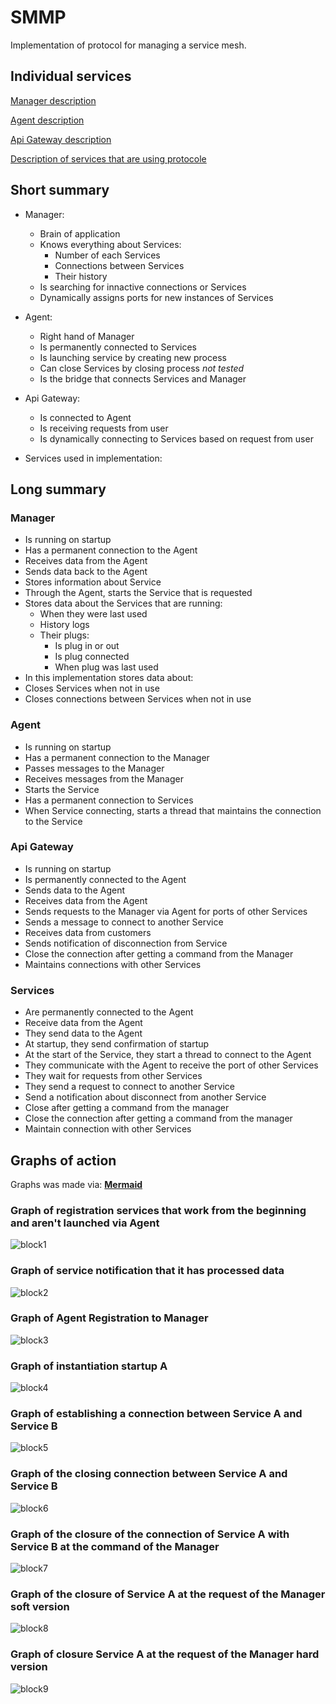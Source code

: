 # SMMP
Implementation of protocol for managing a service mesh.

## Individual services

[Manager description](/Manager/README.md "Manager")

[Agent description](/Agent/README.md "Agent")

[Api Gateway description](/ApiGateway/README.md "Api Gateway")

[Description of services that are using protocole](/Service/README.md "Services")

## Short summary

- Manager:
  - Brain of application
  - Knows everything about Services:
    - Number of each Services
    - Connections between Services
    - Their history 
  - Is searching for innactive connections or Services
  - Dynamically assigns ports for new instances of Services

- Agent:
  - Right hand of Manager
  - Is permanently connected to Services
  - Is launching service by creating new process
  - Can close Services by closing process *not tested*
  - Is the bridge that connects Services and Manager

- Api Gateway:
  - Is connected to Agent
  - Is receiving requests from user
  - Is dynamically connecting to Services based on request from user

- Services used in implementation:


## Long summary

### Manager

- Is running on startup 
- Has a permanent connection to the Agent
- Receives data from the Agent
- Sends data back to the Agent
- Stores information about Service
- Through the Agent, starts the Service that is requested
- Stores data about the Services that are running:
  - When they were last used
  - History logs
  - Their plugs:
    - Is plug in or out
    - Is plug connected
    - When plug was last used 
- In this implementation stores data about:
- Closes Services when not in use
- Closes connections between Services when not in use

### Agent

- Is running on startup
- Has a permanent connection to the Manager
- Passes messages to the Manager
- Receives messages from the Manager
- Starts the Service
- Has a permanent connection to Services
- When Service connecting, starts a thread that maintains the connection to the Service

### Api Gateway

- Is running on startup
- Is permanently connected to the Agent
- Sends data to the Agent
- Receives data from the Agent
- Sends requests to the Manager via Agent for ports of other Services
- Sends a message to connect to another Service 
- Receives data from customers 
- Sends notification of disconnection from Service
- Close the connection after getting a command from the Manager
- Maintains connections with other Services

### Services

- Are permanently connected to the Agent
- Receive data from the Agent
- They send data to the Agent
- At startup, they send confirmation of startup 
- At the start of the Service, they start a thread to connect to the Agent
- They communicate with the Agent to receive the port of other Services
- They wait for requests from other Services
- They send a request to connect to another Service 
- Send a notification about disconnect from another Service
- Close after getting a command from the manager 
- Close the connection after getting a command from the manager
- Maintain connection with other Services

## Graphs of action

Graphs was made via: **[Mermaid](https://mermaid.js.org/)**

### Graph of registration services that work from the beginning and aren't launched via Agent

![block1](README.md.1.png)

### Graph of service notification that it has processed data

![block2](README.md.2.png)

### Graph of Agent Registration to Manager  

![block3](README.md.3.png)

### Graph of instantiation startup A

![block4](README.md.4.png)

### Graph of establishing a connection between Service A and Service B

![block5](README.md.5.png)

### Graph of the closing connection between Service A and Service B

![block6](README.md.6.png)

### Graph of the closure of the connection of Service A with Service B at the command of the Manager

![block7](README.md.7.png)

### Graph of the closure of Service A at the request of the Manager soft version

![block8](README.md.8.png)

### Graph of closure Service A at the request of the Manager hard version

![block9](README.md.9.png)
